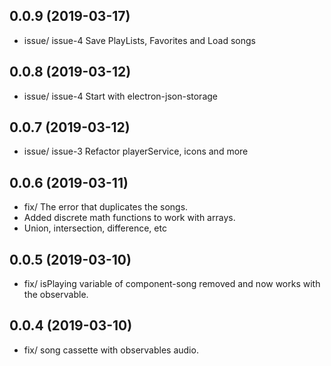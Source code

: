 ## 0.0.9 (2019-03-17)

* issue/ issue-4 Save PlayLists, Favorites and Load songs 

## 0.0.8 (2019-03-12)

* issue/ issue-4 Start with electron-json-storage

## 0.0.7 (2019-03-12)

* issue/ issue-3 Refactor playerService, icons and more

## 0.0.6 (2019-03-11)

* fix/ The error that duplicates the songs.
* Added discrete math functions to work with arrays. 
* Union, intersection, difference, etc

## 0.0.5 (2019-03-10)

* fix/ isPlaying variable of component-song removed and now works with the observable.

## 0.0.4 (2019-03-10)

* fix/ song cassette with observables audio.
